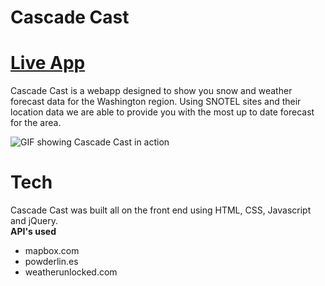 # Cascade Cast
# [Live App](https://hmaiermack.github.io/cascade-cast/)
Cascade Cast is a webapp designed to show you snow and weather forecast data for the Washington region. Using SNOTEL sites and their location
data we are able to provide you with the most up to date forecast for the area.
<br>

![GIF showing Cascade Cast in action](https://media.giphy.com/media/Sw7Mi2Mdsb7SLs9rFG/giphy.gif)


# Tech
Cascade Cast was built all on the front end using HTML, CSS, Javascript and jQuery. <br>
**API's used**
* mapbox.com
* powderlin.es
* weatherunlocked.com
